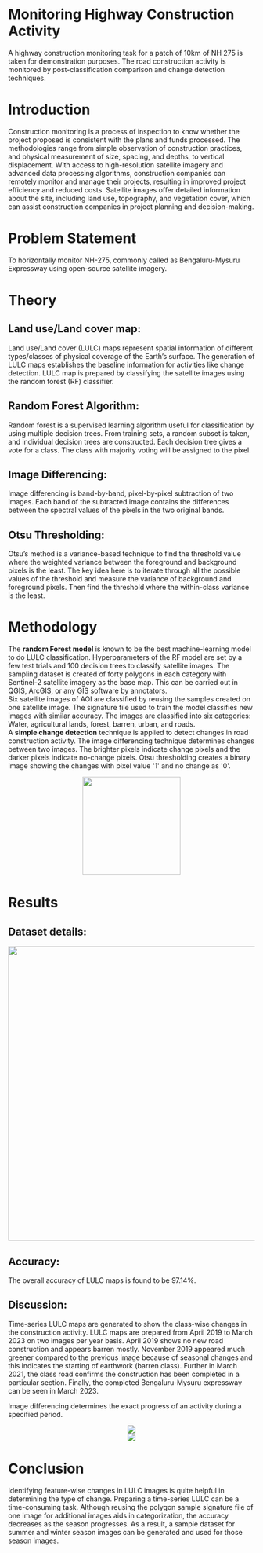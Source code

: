 # Monitoring Highway Construction Activity
A highway construction monitoring task for a patch of 10km of NH 275 is taken for demonstration purposes. The road construction activity is monitored by post-classification comparison and change detection techniques.

# Introduction
Construction monitoring is a process of inspection to know whether the project proposed is consistent with the plans and funds processed. The methodologies range from simple observation of construction practices, and physical measurement of size, spacing, and depths, to vertical displacement. With access to high-resolution satellite imagery and advanced data processing algorithms, construction companies can remotely monitor and manage their projects, resulting in improved project efficiency and reduced costs. Satellite images offer detailed information about the site, including land use, topography, and vegetation cover, which can assist construction companies in project planning and decision-making.

# Problem Statement
To horizontally monitor NH-275, commonly called as Bengaluru-Mysuru Expressway using open-source satellite imagery.

# Theory
## Land use/Land cover map:
Land use/Land cover (LULC) maps represent spatial information of different types/classes of physical coverage of the Earth’s surface. The generation of LULC maps establishes the baseline information for activities like change detection. LULC map is prepared by classifying the satellite images using the random forest (RF) classifier.

## Random Forest Algorithm:
Random forest is a supervised learning algorithm useful for classification by using multiple decision trees. From training sets, a random subset is taken, and individual decision trees are constructed. Each decision tree gives a vote for a class. The class with majority voting will be assigned to the pixel.

## Image Differencing:
Image differencing is band-by-band, pixel-by-pixel subtraction of two images. Each band of the subtracted image contains the differences between the spectral values of the pixels in the two original bands.

## Otsu Thresholding:
Otsu’s method is a variance-based technique to find the threshold value where the weighted variance between the foreground and background pixels is the least. The key idea here is to iterate through all the possible values of the threshold and measure the variance of background and foreground pixels. Then find the threshold where the within-class variance is the least.

# Methodology
The **random Forest model** is known to be the best machine-learning model to do LULC classification. Hyperparameters of the RF model are set by a few test trials and 100 decision trees to classify satellite images. The sampling dataset is created of forty polygons in each category with Sentinel-2 satellite imagery as the base map. This can be carried out in QGIS, ArcGIS, or any GIS software by annotators. <br/>
Six satellite images of AOI are classified by reusing the samples created on one satellite image. The signature file used to train the model classifies new images with similar accuracy. The images are classified into six categories: Water, agricultural lands, forest, barren, urban, and roads. <br/>
A **simple change detection** technique is applied to detect changes in road construction activity. The image differencing technique determines changes between two images. The brighter pixels indicate change pixels and the darker pixels indicate no-change pixels. Otsu thresholding creates a binary image showing the changes with pixel value '1' and no change as '0'. <br/>

<div align="center">
<img width="200" src="https://github.com/aishwarya-10/change_detection/assets/48954230/cc99998c-b796-4fe6-af14-e9c6622a7f46">
</div>

# Results
## Dataset details:
<div align="center">
<img width="600" src="https://github.com/aishwarya-10/change_detection/assets/48954230/6be353a9-b676-43ad-ba1b-3445120c6418">
</div>

## Accuracy:
The overall accuracy of LULC maps is found to be 97.14%.

## Discussion:
Time-series LULC maps are generated to show the class-wise changes in the construction activity. LULC maps are prepared from April 2019 to March 2023 on two images per year basis. April 2019 shows no new road construction and appears barren mostly. November 2019 appeared much greener compared to the previous image because of seasonal changes and this indicates the starting of earthwork (barren class). Further in March 2021, the class road confirms the construction has been completed in a particular section. Finally, the completed Bengaluru-Mysuru expressway can be seen in March 2023.

Image differencing determines the exact progress of an activity during a specified period. <br/>
<div align="center">
<img src="https://github.com/aishwarya-10/change_detection/assets/48954230/2064989e-e8f2-49be-b22d-50e454e83a60"> <br/>

<img src="https://github.com/aishwarya-10/change_detection/assets/48954230/42262b88-98a8-4383-9ded-926172cef817">
</div>

# Conclusion
Identifying feature-wise changes in LULC images is quite helpful in determining the type of change. Preparing a time-series LULC can be a time-consuming task. Although reusing the polygon sample signature file of one image for additional images aids in categorization, the accuracy decreases as the season progresses. As a result, a sample dataset for summer and winter season images can be generated and used for those season images.
